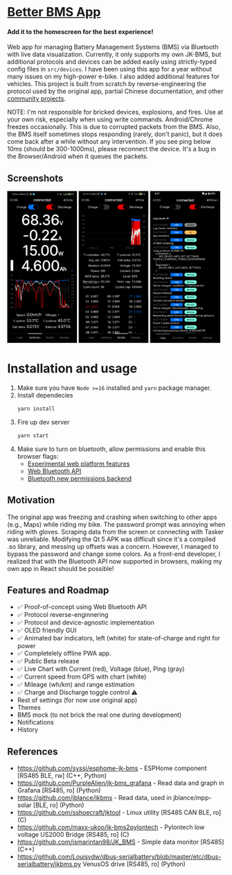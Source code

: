 # [Better BMS App](https://encap.github.io/better-bms-app/)
#### Add it to the homescreen for the best experience!

Web app for managing Battery Management Systems (BMS) via Bluetooth with live data visualization. Currently, it only supports my own JK-BMS, but additional protocols and devices can be added easily using strictly-typed config files in `src/devices`. I have been using this app for a year without many issues on my high-power e-bike. I also added additional features for vehicles. This project is built from scratch by reverse-engineering the protocol used by the original app, partial Chinese documentation, and other [community projects](#references).

NOTE: I'm not responsible for bricked devices, explosions, and fires. Use at your own risk, especially when using write commands.
Android/Chrome freezes occasionally. This is due to corrupted packets from the BMS.
Also, the BMS itself sometimes stops responding (rarely, don't panic), but it does come back after a while without any intervention.
If you see ping below 10ms (should be 300-1000ms), please reconnect the device. It's a bug in the Browser/Android when it queues the packets.

## Screenshots

<p float="left">
  <img src=".github/images/screenshot-main.jpg" width="32%" />
  <img src=".github/images/screenshot-details.jpg" width="32%" />
  <img src=".github/images/screenshot-logs.jpg" width="32%" />
</p>


# Installation and usage
1. Make sure you have `Node >=16` installed and `yarn` package manager.
2. Install dependecies
    ```sh
    yarn install
    ```
3. Fire up dev server
    ```sh
    yarn start
    ```
4. Make sure to turn on bluetooth, allow permissions and enable this browser flags:
    - [Experimental web platform features](chrome://flags/#enable-experimental-web-platform-features)
    - [Web Bluetooth API](chrome://flags/#enable-web-bluetooth)
    - [Bluetooth new permissions backend](chrome://flags/#enable-web-bluetooth-new-permissions-backend)

## Motivation
The original app was freezing and crashing when switching to other apps (e.g., Maps) while riding my bike. The password prompt was annoying when riding with gloves. Scraping data from the screen or connecting with Tasker was unreliable.
Modifying the Qt 5 APK was difficult since it's a compiled .so library, and messing up offsets was a concern. However, I managed to bypass the password and change some colors.
As a front-end developer, I realized that with the Bluetooth API now supported in browsers, making my own app in React should be possible!

## Features and Roadmap
- :white_check_mark: Proof-of-concept using Web Bluetooth API
- :white_check_mark: Protocol reverse-enginnering
- :white_check_mark: Protocol and device-agnostic implementation
- :white_check_mark: OLED friendly GUI
- :white_check_mark: Animated bar indicators, left (white) for state-of-charge and right for power
- :white_check_mark: Completelely offline PWA app.
- :white_check_mark: Public Beta release
- :white_check_mark: Live Chart with Current (red), Voltage (blue), Ping (gray)
- :white_check_mark: Current speed from GPS with chart (white)
- :white_check_mark: Mileage (wh/km) and range estimation
- :white_check_mark: Charge and Discharge toggle control :warning:
- Rest of settings (for now use original app)
- Themes
- BMS mock (to not brick the real one during development)
- Notifications
- History

## References
- https://github.com/syssi/esphome-jk-bms - ESPHome component [RS485 BLE, rw] (C++, Python)
- https://github.com/PurpleAlien/jk-bms_grafana - Read data and graph in Grafana [RS485, ro] (Python)
- https://github.com/jblance/jkbms - Read data, used in jblance/mpp-solar [BLE, ro] (Python)
- https://github.com/sshoecraft/jktool - Linux utility [RS485 CAN BLE, ro] (C)
- https://github.com/maxx-ukoo/jk-bms2pylontech - Pylontech low voltage US2000 Bridge [RS485, ro] (C)
- https://github.com/ismarintan98/JK_BMS - Simple data monitor [RS485] (C++)
- https://github.com/Louisvdw/dbus-serialbattery/blob/master/etc/dbus-serialbattery/jkbms.py VenusOS drive [RS485, ro] (Python)


